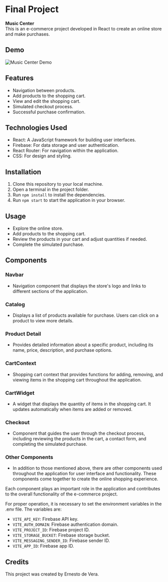# Final Project

**Music Center**  
This is an e-commerce project developed in React to create an online store and make purchases.

## Demo

![Music Center Demo](demo.gif)

## Features

- Navigation between products.
- Add products to the shopping cart.
- View and edit the shopping cart.
- Simulated checkout process.
- Successful purchase confirmation.

## Technologies Used

- React: A JavaScript framework for building user interfaces.
- Firebase: For data storage and user authentication.
- React Router: For navigation within the application.
- CSS: For design and styling.

## Installation

1. Clone this repository to your local machine.
2. Open a terminal in the project folder.
3. Run `npm install` to install the dependencies.
4. Run `npm start` to start the application in your browser.

## Usage

- Explore the online store.
- Add products to the shopping cart.
- Review the products in your cart and adjust quantities if needed.
- Complete the simulated purchase.

## Components

### Navbar

- Navigation component that displays the store's logo and links to different sections of the application.

### Catalog

- Displays a list of products available for purchase. Users can click on a product to view more details.

### Product Detail

- Provides detailed information about a specific product, including its name, price, description, and purchase options.

### CartContext

- Shopping cart context that provides functions for adding, removing, and viewing items in the shopping cart throughout the application.

### CartWidget

- A widget that displays the quantity of items in the shopping cart. It updates automatically when items are added or removed.

### Checkout

- Component that guides the user through the checkout process, including reviewing the products in the cart, a contact form, and completing the simulated purchase.

### Other Components

- In addition to those mentioned above, there are other components used throughout the application for user interface and functionality. These components come together to create the online shopping experience.

Each component plays an important role in the application and contributes to the overall functionality of the e-commerce project.

For proper operation, it is necessary to set the environment variables in the .env file. The variables are:

- `VITE_API_KEY`: Firebase API key.
- `VITE_AUTH_DOMAIN`: Firebase authentication domain.
- `VITE_PROJECT_ID`: Firebase project ID.
- `VITE_STORAGE_BUCKET`: Firebase storage bucket.
- `VITE_MESSAGING_SENDER_ID`: Firebase sender ID.
- `VITE_APP_ID`: Firebase app ID.

## Credits

This project was created by Ernesto de Vera.
